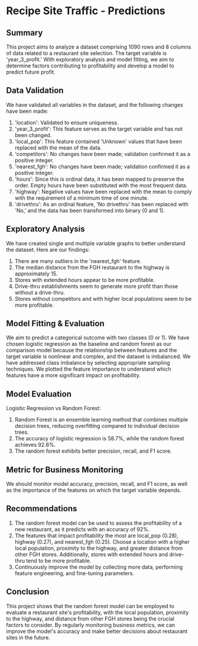 # Recipe Site Traffic - Predictions

## Summary

This project aims to analyze a dataset comprising 1090 rows and 8 columns of data related to a restaurant site selection. The target variable is 'year_3_profit.' With exploratory analysis and model fitting, we aim to determine factors contributing to profitability and develop a model to predict future profit.

## Data Validation

We have validated all variables in the dataset, and the following changes have been made:
1. 'location': Validated to ensure uniqueness.
2. 'year_3_profit': This feature serves as the target variable and has not been changed.
3. 'local_pop': This feature contained 'Unknown' values that have been replaced with the mean of the data.
4. 'competitors': No changes have been made; validation confirmed it as a positive integer.
5. 'nearest_fgh': No changes have been made; validation confirmed it as a positive integer.
6. 'hours': Since this is ordinal data, it has been mapped to preserve the order. Empty hours have been substituted with the most frequent data.
7. 'highway': Negative values have been replaced with the mean to comply with the requirement of a minimum time of one minute.
8. 'drivethru': As an ordinal feature, 'No drivethru' has been replaced with 'No,' and the data has been transformed into binary (0 and 1).

## Exploratory Analysis

We have created single and multiple variable graphs to better understand the dataset. Here are our findings:
1. There are many outliers in the 'nearest_fgh' feature.
2. The median distance from the FGH restaurant to the highway is approximately 15.
3. Stores with extended hours appear to be more profitable.
4. Drive-thru establishments seem to generate more profit than those without a drive-thru.
5. Stores without competitors and with higher local populations seem to be more profitable.

## Model Fitting & Evaluation

We aim to predict a categorical outcome with two classes (0 or 1). We have chosen logistic regression as the baseline and random forest as our comparison model because the relationship between features and the target variable is nonlinear and complex, and the dataset is imbalanced. We have addressed class imbalance by selecting appropriate sampling techniques. We plotted the feature importance to understand which features have a more significant impact on profitability.

## Model Evaluation

Logistic Regression vs Random Forest:
1. Random Forest is an ensemble learning method that combines multiple decision trees, reducing overfitting compared to individual decision trees. 
2. The accuracy of logistic regression is 58.7%, while the random forest achieves 92.6%.
3. The random forest exhibits better precision, recall, and F1 score.

## Metric for Business Monitoring

We should monitor model accuracy, precision, recall, and F1 score, as well as the importance of the features on which the target variable depends.

## Recommendations

1. The random forest model can be used to assess the profitability of a new restaurant, as it predicts with an accuracy of 92%. 
2. The features that impact profitability the most are local_pop (0.28), highway (0.27), and nearest_fgh (0.25). Choose a location with a higher local population, proximity to the highway, and greater distance from other FGH stores. Additionally, stores with extended hours and drive-thru tend to be more profitable.
3. Continuously improve the model by collecting more data, performing feature engineering, and fine-tuning parameters. 

## Conclusion

This project shows that the random forest model can be employed to evaluate a restaurant site's profitability, with the local population, proximity to the highway, and distance from other FGH stores being the crucial factors to consider. By regularly monitoring business metrics, we can improve the model's accuracy and make better decisions about restaurant sites in the future.
